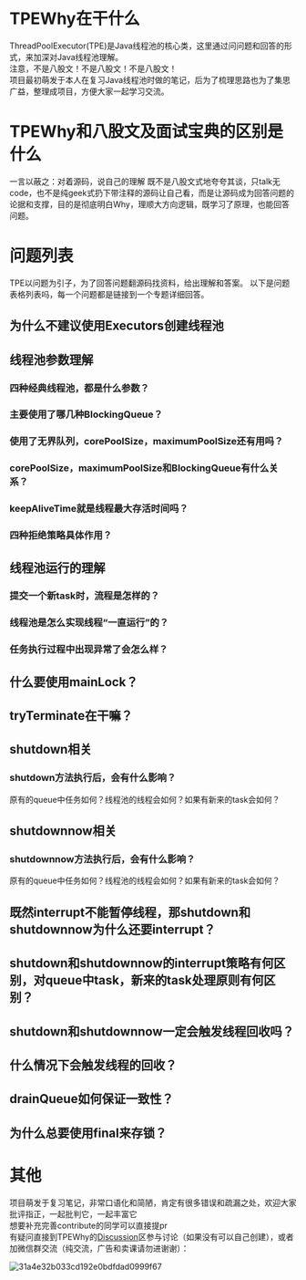 # TPEWhy在干什么
ThreadPoolExecutor(TPE)是Java线程池的核心类，这里通过问问题和回答的形式，来加深对Java线程池理解。  
注意，不是八股文！不是八股文！不是八股文！  
项目最初萌发于本人在复习Java线程池时做的笔记，后为了梳理思路也为了集思广益，整理成项目，方便大家一起学习交流。
# TPEWhy和八股文及面试宝典的区别是什么  
一言以蔽之：对着源码，说自己的理解
既不是八股文式地夸夸其谈，只talk无code，也不是纯geek式扔下带注释的源码让自己看，而是让源码成为回答问题的论据和支撑，目的是彻底明白Why，理顺大方向逻辑，既学习了原理，也能回答问题。
# 问题列表
TPE以问题为引子，为了回答问题翻源码找资料，给出理解和答案。
以下是问题表格列表吗，每一个问题都是链接到一个专题详细回答。
## 为什么不建议使用Executors创建线程池
## 线程池参数理解
### 四种经典线程池，都是什么参数？
### 主要使用了哪几种BlockingQueue？
### 使用了无界队列，corePoolSize，maximumPoolSize还有用吗？
### corePoolSize，maximumPoolSize和BlockingQueue有什么关系？
### keepAliveTime就是线程最大存活时间吗？
### 四种拒绝策略具体作用？
## 线程池运行的理解
### 提交一个新task时，流程是怎样的？ 
### 线程池是怎么实现线程“一直运行”的？
### 任务执行过程中出现异常了会怎么样？
## 什么要使用mainLock？
## tryTerminate在干嘛？
## shutdown相关
### shutdown方法执行后，会有什么影响？
原有的queue中任务如何？线程池的线程会如何？如果有新来的task会如何？
## shutdownnow相关
### shutdownnow方法执行后，会有什么影响？
原有的queue中任务如何？线程池的线程会如何？如果有新来的task会如何？
## 既然interrupt不能暂停线程，那shutdown和shutdownnow为什么还要interrupt？
## shutdown和shutdownnow的interrupt策略有何区别，对queue中task，新来的task处理原则有何区别？
## shutdown和shutdownnow一定会触发线程回收吗？
## 什么情况下会触发线程的回收？
## drainQueue如何保证一致性？
## 为什么总要使用final来存锁？

# 其他
项目萌发于复习笔记，非常口语化和简陋，肯定有很多错误和疏漏之处，欢迎大家批评指正，一起批判它，一起丰富它  
想要补充完善contribute的同学可以直接提pr  
有疑问直接到TPEWhy的[Discussion](https://github.com/CaptineNemo/TPEWhy/discussions)区参与讨论（如果没有可以自己创建），或者加微信群交流（纯交流，广告和卖课请勿进谢谢）：  

![31a4e32b033cd192e0bdfdad0999f67](https://user-images.githubusercontent.com/49831244/192768463-dce459b2-e142-4257-a1ad-79fb4e5d0c42.jpg)


